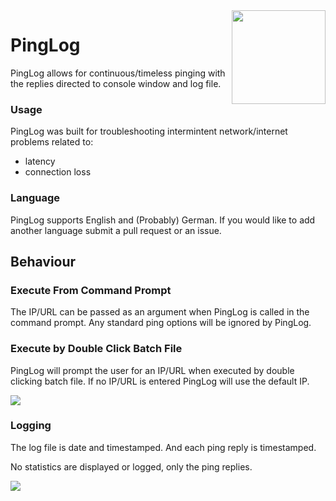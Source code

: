 
<img src="https://i.imgur.com/Oy6whpE.png" width="150" align="right">

# PingLog

PingLog allows for continuous/timeless pinging with the replies directed to console window and log file.

### Usage

PingLog was built for troubleshooting intermintent network/internet problems related to:
 * latency
 * connection loss

### Language

 PingLog supports English and (Probably) German. If you would like to add another language submit a pull request or an issue. 
 
## Behaviour 

### Execute From Command Prompt

The IP/URL can be passed as an argument when PingLog is called in the command prompt. Any standard ping options will be ignored by PingLog. 


### Execute by Double Click Batch File

PingLog will prompt the user for an IP/URL when executed by double clicking batch file. If no IP/URL is entered PingLog will use the default IP. 


<img src="https://i.imgur.com/33g5115.png">


### Logging

The log file is date and timestamped. And each ping reply is timestamped. 

No statistics are displayed or logged, only the ping replies.



<img src="https://i.imgur.com/Cj7VpUQ.png">





